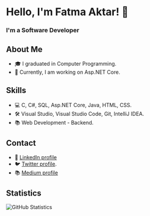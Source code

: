 # Hello, I'm Fatma Aktar! 👋
### I'm a Software Developer

## About Me

- 🎓 I graduated in Computer Programming.
- 🌱 Currently, I am working on Asp.NET Core.


## Skills

- 💻 C, C#, SQL, Asp.NET Core, Java, HTML, CSS.
- 🛠 Visual Studio, Visual Studio Code, Git, IntelliJ IDEA.
- 📚 Web Development - Backend.

## Contact

- 💼 [LinkedIn profile](https://www.linkedin.com/in/fatma-aktar-414521233/)
- 🐦 [Twitter profile](https://twitter.com/ftm-ktr).
- 📚 [Medium profile](https://medium.com/@fatmaaktar)

## Statistics

<p align="left">
  <img src="https://github-readme-stats.vercel.app/api?username=fatmaaktar&show_icons=true&theme=radical" alt="GitHub Statistics" />
</p>
